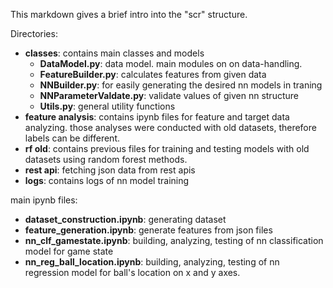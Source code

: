This markdown gives a brief intro into the "scr" structure.

Directories:
* **classes**: contains main classes and models
    * **DataModel.py**: data model. main modules on on data-handling. 
    * **FeatureBuilder.py**: calculates features from given data
    * **NNBuilder.py**: for easily generating the desired nn models in traning 
    * **NNParameterValdate.py**: validate values of given nn structure
    * **Utils.py**: general utility functions
* **feature analysis**: contains ipynb files for feature and target data analyzing. those analyses were conducted with old datasets, therefore labels can be different.
* **rf old**: contains previous files for training and testing models with old datasets using random forest methods.
* **rest api**: fetching json data from rest apis
* **logs**: contains logs of nn model training

main ipynb files:
* **dataset_construction.ipynb**: generating dataset
* **feature_generation.ipynb**: generate features from json files
* **nn_clf_gamestate.ipynb**: building, analyzing, testing of nn classification model for game state
* **nn_reg_ball_location.ipynb**: building, analyzing, testing of nn regression model for ball's location on x and y axes.
